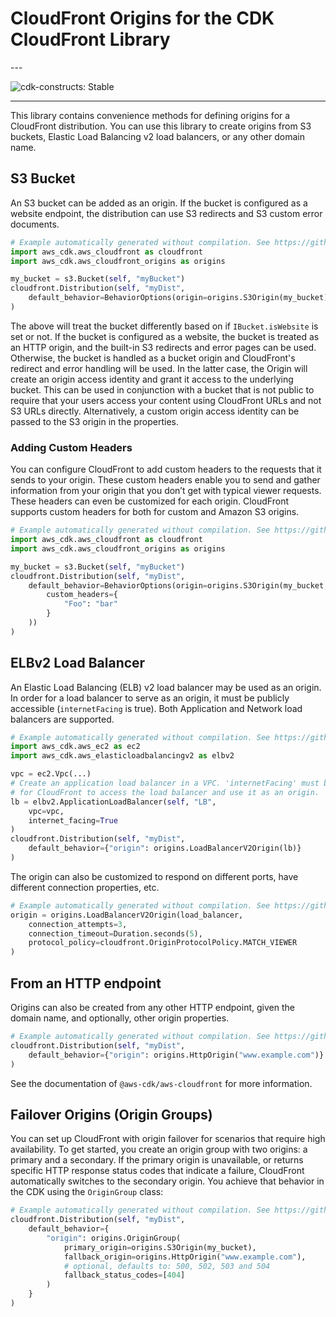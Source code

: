 # CloudFront Origins for the CDK CloudFront Library

<!--BEGIN STABILITY BANNER-->---


![cdk-constructs: Stable](https://img.shields.io/badge/cdk--constructs-stable-success.svg?style=for-the-badge)

---
<!--END STABILITY BANNER-->

This library contains convenience methods for defining origins for a CloudFront distribution. You can use this library to create origins from
S3 buckets, Elastic Load Balancing v2 load balancers, or any other domain name.

## S3 Bucket

An S3 bucket can be added as an origin. If the bucket is configured as a website endpoint, the distribution can use S3 redirects and S3 custom error
documents.

```python
# Example automatically generated without compilation. See https://github.com/aws/jsii/issues/826
import aws_cdk.aws_cloudfront as cloudfront
import aws_cdk.aws_cloudfront_origins as origins

my_bucket = s3.Bucket(self, "myBucket")
cloudfront.Distribution(self, "myDist",
    default_behavior=BehaviorOptions(origin=origins.S3Origin(my_bucket))
)
```

The above will treat the bucket differently based on if `IBucket.isWebsite` is set or not. If the bucket is configured as a website, the bucket is
treated as an HTTP origin, and the built-in S3 redirects and error pages can be used. Otherwise, the bucket is handled as a bucket origin and
CloudFront's redirect and error handling will be used. In the latter case, the Origin will create an origin access identity and grant it access to the
underlying bucket. This can be used in conjunction with a bucket that is not public to require that your users access your content using CloudFront
URLs and not S3 URLs directly. Alternatively, a custom origin access identity can be passed to the S3 origin in the properties.

### Adding Custom Headers

You can configure CloudFront to add custom headers to the requests that it sends to your origin. These custom headers enable you to send and gather information from your origin that you don’t get with typical viewer requests. These headers can even be customized for each origin. CloudFront supports custom headers for both for custom and Amazon S3 origins.

```python
# Example automatically generated without compilation. See https://github.com/aws/jsii/issues/826
import aws_cdk.aws_cloudfront as cloudfront
import aws_cdk.aws_cloudfront_origins as origins

my_bucket = s3.Bucket(self, "myBucket")
cloudfront.Distribution(self, "myDist",
    default_behavior=BehaviorOptions(origin=origins.S3Origin(my_bucket,
        custom_headers={
            "Foo": "bar"
        }
    ))
)
```

## ELBv2 Load Balancer

An Elastic Load Balancing (ELB) v2 load balancer may be used as an origin. In order for a load balancer to serve as an origin, it must be publicly
accessible (`internetFacing` is true). Both Application and Network load balancers are supported.

```python
# Example automatically generated without compilation. See https://github.com/aws/jsii/issues/826
import aws_cdk.aws_ec2 as ec2
import aws_cdk.aws_elasticloadbalancingv2 as elbv2

vpc = ec2.Vpc(...)
# Create an application load balancer in a VPC. 'internetFacing' must be 'true'
# for CloudFront to access the load balancer and use it as an origin.
lb = elbv2.ApplicationLoadBalancer(self, "LB",
    vpc=vpc,
    internet_facing=True
)
cloudfront.Distribution(self, "myDist",
    default_behavior={"origin": origins.LoadBalancerV2Origin(lb)}
)
```

The origin can also be customized to respond on different ports, have different connection properties, etc.

```python
# Example automatically generated without compilation. See https://github.com/aws/jsii/issues/826
origin = origins.LoadBalancerV2Origin(load_balancer,
    connection_attempts=3,
    connection_timeout=Duration.seconds(5),
    protocol_policy=cloudfront.OriginProtocolPolicy.MATCH_VIEWER
)
```

## From an HTTP endpoint

Origins can also be created from any other HTTP endpoint, given the domain name, and optionally, other origin properties.

```python
# Example automatically generated without compilation. See https://github.com/aws/jsii/issues/826
cloudfront.Distribution(self, "myDist",
    default_behavior={"origin": origins.HttpOrigin("www.example.com")}
)
```

See the documentation of `@aws-cdk/aws-cloudfront` for more information.

## Failover Origins (Origin Groups)

You can set up CloudFront with origin failover for scenarios that require high availability.
To get started, you create an origin group with two origins: a primary and a secondary.
If the primary origin is unavailable, or returns specific HTTP response status codes that indicate a failure,
CloudFront automatically switches to the secondary origin.
You achieve that behavior in the CDK using the `OriginGroup` class:

```python
# Example automatically generated without compilation. See https://github.com/aws/jsii/issues/826
cloudfront.Distribution(self, "myDist",
    default_behavior={
        "origin": origins.OriginGroup(
            primary_origin=origins.S3Origin(my_bucket),
            fallback_origin=origins.HttpOrigin("www.example.com"),
            # optional, defaults to: 500, 502, 503 and 504
            fallback_status_codes=[404]
        )
    }
)
```
